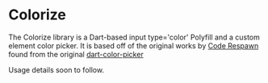 # Colorize

The Colorize library is a Dart-based input type='color' Polyfill and a custom
element color picker. It is based off of the original works by 
[Code Respawn](https://github.com/coderespawn) found from the original 
[dart-color-picker](https://github.com/coderespawn/dart-color-picker)

Usage details soon to follow.